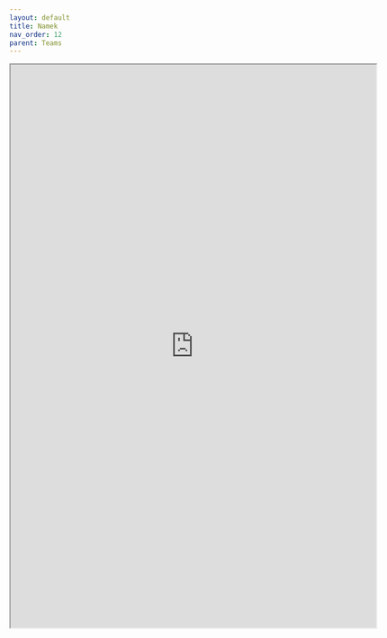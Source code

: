 ```yaml
---
layout: default
title: Namek
nav_order: 12
parent: Teams
---
```


<iframe width=650 height=1000 scrolling="yes" src="https://docs.google.com/document/d/e/2PACX-1vSY-RyIFD4yiLUsuvnXxMhUW5dEXupCWw8wC-gyQw6lVGx6GIunbRDbyBcwG5_9gLarg18GUKMXb5pO/pub?embedded=true"></iframe>
